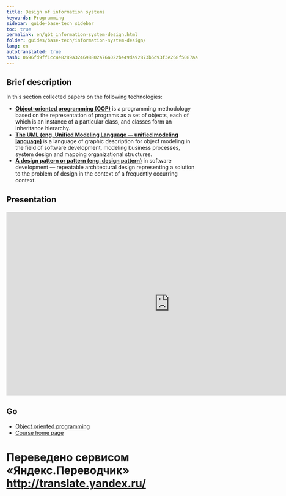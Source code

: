 ```yaml
--- 
title: Design of information systems 
keywords: Programming 
sidebar: guide-base-tech_sidebar 
toc: true 
permalink: en/gbt_information-system-design.html 
folder: guides/base-tech/information-system-design/ 
lang: en 
autotranslated: true 
hash: 0696fd9ff1cc4e8289a324698802a76a022be49da92873b5d93f3e268f5087aa 
--- 
```


## Brief description 

In this section collected papers on the following technologies: 

* [**Object-oriented programming (OOP)**](gbt_ood.html) is a programming methodology based on the representation of programs as a set of objects, each of which is an instance of a particular class, and classes form an inheritance hierarchy. 
* [**The UML (eng. Unified Modeling Language — unified modeling language)**](gbt_uml.html) is a language of graphic description for object modeling in the field of software development, modeling business processes, system design and mapping organizational structures. 
* [**A design pattern or pattern (eng. design pattern)**](gbt_design-patterns.html) in software development — repeatable architectural design representing a solution to the problem of design in the context of a frequently occurring context. 

## Presentation 

<div class="thumb-wrap" style="margin-top: 20px; margin-bottom: 20px"> 
<iframe width="854" height="480" src="https://www.youtube.com/embed/UIwQKdiFat8?list=PLlhqsC7hBaSezv_J4znt-NbFq4MCzcYzk" frameborder="0" allowfullscreen></iframe> 
</div> 

## Go 

* [Object oriented programming](gbt_ood.html) 
* [Course home page](gbt_landing-page.html)


 # Переведено сервисом «Яндекс.Переводчик» http://translate.yandex.ru/